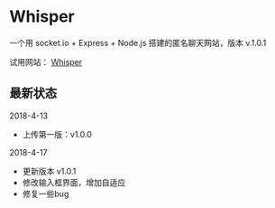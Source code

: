 # Whisper

一个用 socket.io + Express + Node.js 搭建的匿名聊天网站，版本 v.1.0.1

试用网站： [Whisper](http://www.famousczm.cn:4050)

## **最新状态**

2018-4-13

* 上传第一版：v1.0.0

2018-4-17

* 更新版本 v1.0.1
* 修改输入框界面，增加自适应
* 修复一些bug
